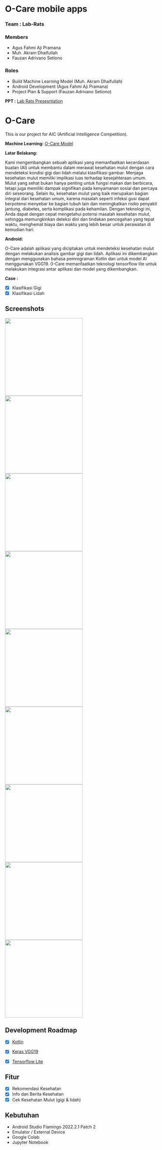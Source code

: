 # O-Care mobile apps

### Team : Lab-Rats

### Members

* Agus Fahmi Aji Pramana
* Muh. Akram Dhaifullah
* Fauzan Adrivano Setiono

### Roles

* Build Machine Learning Model (Muh. Akram Dhaifullah)
* Android Development (Agus Fahmi Aji Pramana)
* Project Plan & Support (Fauzan Adrivano Setiono)

**PPT :**
[Lab Rats Presesntation](https://bit.ly/PPT_Lab_Rats)

# O-Care
This is our project for AIC (Artificial Intelligence Competition).

**Machine Learning:**
[O-Care Model](https://github.com/The-Lab-Rats/klasifikasi-oral)


**Latar Belakang:**

Kami mengembangkan sebuah aplikasi yang memanfaatkan kecerdasan buatan (AI) untuk membantu dalam merawat kesehatan mulut dengan cara mendeteksi kondisi gigi dan lidah melalui klasifikasi gambar. Menjaga kesehatan mulut memiliki implikasi luas terhadap kesejahteraan umum. Mulut yang sehat bukan hanya penting untuk fungsi makan dan berbicara, tetapi juga memiliki dampak signifikan pada kenyamanan sosial dan percaya diri seseorang. Selain itu, kesehatan mulut yang baik merupakan bagian integral dari kesehatan umum, karena masalah seperti infeksi gusi dapat berpotensi menyebar ke bagian tubuh lain dan meningkatkan risiko penyakit jantung, diabetes, serta komplikasi pada kehamilan. Dengan teknologi ini, Anda dapat dengan cepat mengetahui potensi masalah kesehatan mulut, sehingga memungkinkan deteksi dini dan tindakan pencegahan yang tepat waktu, menghemat biaya dan waktu yang lebih besar untuk perawatan di kemudian hari.

**Android:** 

O-Care adalah aplikasi yang diciptakan untuk mendeteksi kesehatan mulut dengan melakukan analisis gambar gigi dan lidah. Aplikasi ini dikembangkan dengan menggunakan bahasa pemrograman Kotlin dan untuk model AI menggunakan VGG19. 0-Care memanfaatkan teknologi tensorflow lite untuk melakukan integrasi antar aplikasi dan model yang dikembangkan.

**Case :**

- [x] Klasifikasi Gigi
- [x] Klasifikasi Lidah

## Screenshots
<img src="ss/1.jpg" width="256"/>
<img src="ss/2.jpg" width="256"/>
<img src="ss/3.jpg" width="256"/>
<img src="ss/4.jpg" width="256"/>
<img src="ss/5.jpg" width="256"/>
<img src="ss/6.jpg" width="256"/>
<img src="ss/7.jpg" width="256"/>
<img src="ss/8.jpg" width="256"/>
<img src="ss/9.jpg" width="256"/>

## Development Roadmap

- [x] [Kotlin](https://kotlinlang.org/)
- [x] [Keras VGG19](https://keras.io/api/applications/vgg/)
- [x] [Tensorflow Lite](https://www.tensorflow.org/lite/)


## Fitur

- [x] Rekomendasi Kesehatan
- [x] Info dan Berita Kesehatan
- [x] Cek Kesehatan Mulut (gigi & lidah) 

## Kebutuhan
* Android Studio Flamingo 2022.2.1 Patch 2
* Emulator / External Device
* Google Colab
* Jupyter Notebook
